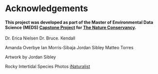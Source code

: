 # **Acknowledgements**

#### This project was developed as part of the Master of Environmental Data Science (MEDS) [Capstone Project]("") for [The Nature Conservancy]("https://www.nature.org/en-us/").

Dr. Erica Nielsen
Dr. Bruce. Kendall

Amanda Overbye
Ian Morris-Sibaja
Jordan Sibley
Matteo Torres

Artwork by Jordan Sibley

Rocky Intertidal Species Photos [iNaturalist](/crisp/text/photocreds.md)
